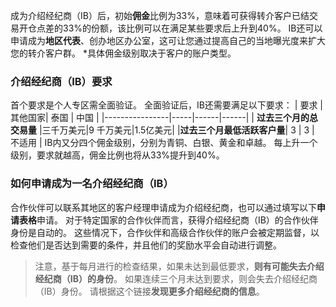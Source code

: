 
成为介绍经纪商（IB）后，初始**佣金**比例为33%，意味着可获得转介客户已结交易开仓点差的33%的份额，该比例可以在满足某些要求后上升到40%。 IB还可以申请成为**地区代表**、创办地区办公室，这可让您通过提高自己的当地曝光度来扩大您的转介客户群。
*具体佣金级别取决于客户的账户类型。
### 介绍经纪商（IB）要求 ###
首个要求是个人专区需全面验证。
全面验证后，IB还需要满足以下要求：
|       要求       | 其他国家|  泰国  |  中国  |
|----------------|-----|------|------|
| **过去三个月的总交易量** |三千万美元|9 千万美元|1.5亿美元|
|**过去三个月最低活跃客户量**|  3  |  3   | 不适用  |
IB内又分四个佣金级别，分别为青铜、白银、黄金和卓越。 每上升一个级别，要求就越高，佣金比例也将从33%提升到40%。
### 如何申请成为一名介绍经纪商（IB） ###
合作伙伴可以联系其地区的客户经理申请成为介绍经纪商，也可以通过填写以下**申请表格**申请。
对于特定国家的合作伙伴而言，获得介绍经纪商（IB）的合作伙伴身份是自动的。 这些情况下，合作伙伴和高级合作伙伴的账户会被定期监督，以检查他们是否达到需要的条件，并且他们的奖励水平会自动进行调整。
> 注意，基于每月进行的检查结果，如果未达到最低要求，**则有可能失去介绍经纪商（IB）的身份**。 如果连续三个月未达到要求，则会失去介绍经纪商（IB）身份。
请根据这个链接**发现更多介绍经纪商的信息**。